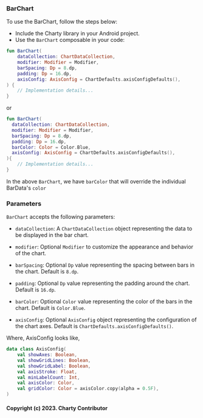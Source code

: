 ### BarChart

To use the BarChart, follow the steps below:

- Include the Charty library in your Android project.
- Use the `BarChart` composable in your code:

```kotlin @Composable
fun BarChart(
    dataCollection: ChartDataCollection,
    modifier: Modifier = Modifier,
    barSpacing: Dp = 8.dp,
    padding: Dp = 16.dp,
    axisConfig: AxisConfig = ChartDefaults.axisConfigDefaults(),
) {
    // Implementation details...
}
```

or

```kotlin @Composable
fun BarChart(  
  dataCollection: ChartDataCollection,  
  modifier: Modifier = Modifier,  
  barSpacing: Dp = 8.dp,  
  padding: Dp = 16.dp,  
  barColor: Color = Color.Blue,  
  axisConfig: AxisConfig = ChartDefaults.axisConfigDefaults(),  
){
    // Implementation details...
}
```

In the above `BarChart`, we have `barColor` that will override the individual BarData's `color`

### Parameters

`BarChart` accepts the following parameters:

- `dataCollection`: A `ChartDataCollection` object representing the data to be displayed in the bar
  chart.

- `modifier`: Optional `Modifier` to customize the appearance and behavior of the chart.

- `barSpacing`: Optional `Dp` value representing the spacing between bars in the chart. Default
  is `8.dp`.

- `padding`: Optional `Dp` value representing the padding around the chart. Default is `16.dp`.

- `barColor`: Optional `Color` value representing the color of the bars in the chart. Default
  is `Color.Blue`.
- `axisConfig`: Optional `AxisConfig` object representing the configuration of the chart axes.
  Default is `ChartDefaults.axisConfigDefaults()`.

Where, AxisConfig looks like,

```kotlin
data class AxisConfig(
    val showAxes: Boolean,
    val showGridLines: Boolean,
    val showGridLabel: Boolean,
    val axisStroke: Float,
    val minLabelCount: Int,
    val axisColor: Color,
    val gridColor: Color = axisColor.copy(alpha = 0.5F),
)
```

#### Copyright (c) 2023. Charty Contributor